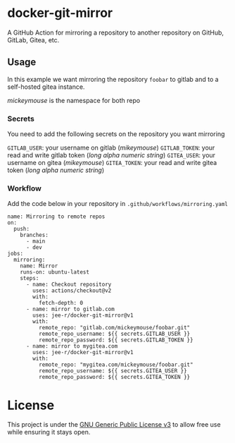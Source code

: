 # docker-git-mirror

A GitHub Action for mirroring a repository to another repository on GitHub, GitLab, Gitea, etc.

## Usage
In this example we want mirroring the repository `foobar` to gitlab and to a self-hosted gitea instance.

*mickeymouse* is the namespace for both repo

### Secrets

You need to add the following secrets on the repository you want mirroring


`GITLAB_USER`: your username on gitlab (*mikeymouse*) 
`GITLAB_TOKEN`: your read and write gitlab token (*long alpha numeric string*)
`GITEA_USER`: your username on gitea (*mikeymouse*) 
`GITEA_TOKEN`: your read and write gitea token (*long alpha numeric string*)

### Workflow  

Add the code below in your repository in `.github/workflows/mirroring.yaml`

```
name: Mirroring to remote repos
on:
  push:
    branches:
      - main
      - dev
jobs:
  mirroring:
    name: Mirror
    runs-on: ubuntu-latest
    steps:
      - name: Checkout repository
        uses: actions/checkout@v2
        with:
          fetch-depth: 0
      - name: mirror to gitlab.com
        uses: jee-r/docker-git-mirror@v1
        with:
          remote_repo: "gitlab.com/mickeymouse/foobar.git"
          remote_repo_username: ${{ secrets.GITLAB_USER }}
          remote_repo_password: ${{ secrets.GITLAB_TOKEN }}
      - name: mirror to mygitea.com
        uses: jee-r/docker-git-mirror@v1
        with:
          remote_repo: "mygitea.com/mickeymouse/foobar.git"
          remote_repo_username: ${{ secrets.GITEA_USER }}
          remote_repo_password: ${{ secrets.GITEA_TOKEN }}

```

# License

This project is under the [GNU Generic Public License v3](/LICENSE) to allow free use while ensuring it stays open.
